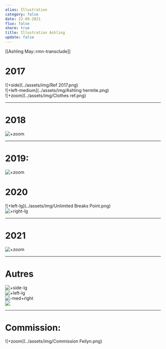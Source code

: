 ```yaml
---
alias: Illustration
category: false
date: 22-09-2021
flux: false
share: true
title: Illustration Ashling
update: false
---
```


[[Ashling May::rmn-transclude]]
    
# 2017  
![+side](../assets/img/Ref 2017.png)  
![+left-medium](../assets/img/Ashling hermite.png)  
![+zoom](../assets/img/Clothes ref.png)  
  
---  
# 2018  
![+zoom](../assets/img/Emotion.png)  
  
---  
# 2019:  
![+zoom](../assets/img/Ref.png)  
  
# 2020  
![+left-lg](../assets/img/Unlimited Breaks Point.png)  
![+right-lg](../assets/img/Ashling_project_nucleus_.png)  
  
  
  
  
  
  
  
  
  
  
  
  
  
  
  
  
  
  
  
  
  
---  
# 2021  
![+zoom](../assets/img/Ashling_x_robot.png)  
  
---  
# Autres  
![+side-lg](../assets/img/ref1.png)  
![+left-lg](../assets/img/ref2.png)  
![-med+right](../assets/img/ref4.png)  
![](../assets/img/ref3.png)  
  
  
---  
  
# Commission:  
![+zoom](../assets/img/Commission Feilyn.png)